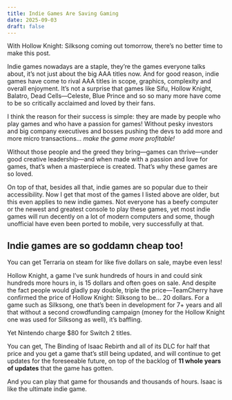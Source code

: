 ```yaml
---
title: Indie Games Are Saving Gaming
date: 2025-09-03
draft: false
---
```


With Hollow Knight: Silksong coming out tomorrow, there’s no better time to make this post.

Indie games nowadays are a staple, they’re the games everyone talks about, it’s not just about the big AAA titles now. And for good reason, indie games have come to rival AAA titles in scope, graphics, complexity and overall enjoyment. It’s not a surprise that games like Sifu, Hollow Knight, Balatro, Dead Cells—Celeste, Blue Prince and so so many more have come to be so critically acclaimed and loved by their fans.

I think the reason for their success is simple: they are made by people who play games and who have a passion for games! Without pesky investors and big company executives and bosses pushing the devs to add more and more micro transactions… *make the game more profitable!*

Without those people and the greed they bring—games can thrive—under good creative leadership—and when made with a passion and love for games, that’s when a masterpiece is created. That’s why these games are so loved.

On top of that, besides all that, indie games are so popular due to their accessibility. Now I get that most of the games I listed above are older, but this even applies to new indie games. Not everyone has a beefy computer or the newest and greatest console to play these games, yet most indie games will run decently on a lot of modern computers and some, though unofficial have even been ported to mobile, very successfully at that.

## Indie games are so goddamn cheap too! 

You can get Terraria on steam for like five dollars on sale, maybe even less! 

Hollow Knight, a game I’ve sunk hundreds of hours in and could sink hundreds more hours in, is 15 dollars and often goes on sale. And despite the fact people would gladly pay double, triple the price—TeamCherry have confirmed the price of Hollow Knight: Silksong to be… 20 dollars. For a game such as Silksong, one that’s been in development for 7+ years and all that without a second crowdfunding campaign (money for the Hollow Knight one was used for Silksong as well), it’s baffling.

Yet Nintendo charge $80 for Switch 2 titles.

You can get, The Binding of Isaac Rebirth and all of its DLC for half that price and you get a game that’s still being updated, and will continue to get updates for the foreseeable future, on top of the backlog of **11 whole years of updates** that the game has gotten. 

And you can play that game for thousands and thousands of hours. Isaac is like the ultimate indie game.
